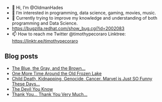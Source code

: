 - 👋 Hi, I’m @OldmanHades
- 👀 I’m interested in programming, data science, gaming, movies, music.
- 🌱 Currently trying to improve my knowledge and understanding of both programming and Data Science.
- https://bugzilla.redhat.com/show_bug.cgi?id=2002083
- 📫 How to reach me Twitter @timothypecoraro
Linktree: https://linktr.ee/timothypecoraro

## Blog posts
<!-- BLOG-POST-LIST:START -->
- [The Blue, the Gray, and the Brown…](https://medium.com/@timothypecoraro/the-blue-the-gray-and-the-brown-c7f3ef8175f4?source=rss-5097f5c9b801------2)
- [One More Time Around the Old Frozen Lake](https://medium.com/@timothypecoraro/one-more-time-around-the-old-frozen-lake-2609af52d754?source=rss-5097f5c9b801------2)
- [Child Death, Kidnapping, Genocide, Cancer. Marvel is Just SO Funny These Days…](https://medium.com/@timothypecoraro/child-death-kidnapping-genocide-cancer-marvel-is-just-so-funny-these-days-ecde9eec0bca?source=rss-5097f5c9b801------2)
- [The Devil You Know](https://medium.com/@timothypecoraro/the-devil-you-know-2d03d43c68db?source=rss-5097f5c9b801------2)
- [Thank You… Thank You Very Much…](https://medium.com/@timothypecoraro/thank-you-thank-you-very-much-626d14b3a340?source=rss-5097f5c9b801------2)
<!-- BLOG-POST-LIST:END -->
